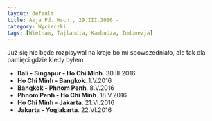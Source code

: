 ```yaml
---
layout: default
title: Azja Pd. Wsch., 29.III.2016 - 
category: Wycieczki
tags: [Wietnam, Tajlandia, Kambodza, Indonezja]
---
```


<div style='margin:auto;max-width: 55em'>
Już się nie będe rozpisywal na kraje bo mi spowszedniało, ale tak dla pamięci gdzie kiedy byłem
<p>
    <ul>
    <li><b>Bali - Singapur -  Ho Chi Minh</b>. 30.III.2016</li>
    <li><b>Ho Chi Minh - Bangkok</b>. 1.V.2016</li>
    <li><b>Bangkok - Phnom Penh</b>. 8.V.2016</li>
    <li><b>Phnom Penh - Ho Chi Minh</b>. 18.V.2016</li>
    <li><b>Ho Chi Minh - Jakarta</b>. 21.VI.2016</li>
    <li><b>Jakarta - Yogjakarta</b>. 22.VI.2016</li>
    </ul>
</p>
